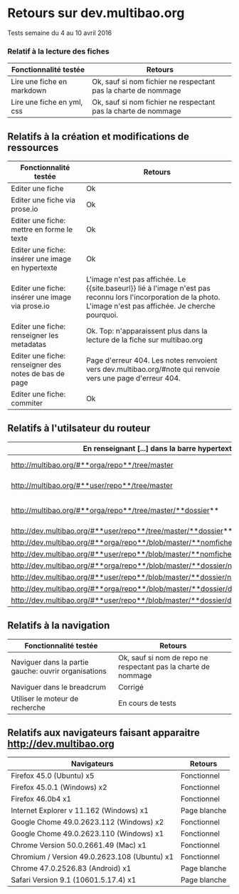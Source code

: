 # Retours sur dev.multibao.org

Tests semaine du 4 au 10 avril 2016

### Relatif à la lecture des fiches 

Fonctionnalité testée     |   Retours
--------|------
Lire une fiche en markdown  |   Ok, sauf si nom fichier ne respectant pas la charte de nommage
Lire une fiche en yml, css  |   Ok, sauf si nom fichier ne respectant pas la charte de nommage

## Relatifs à la création et modifications de ressources

Fonctionnalité testée     |   Retours
--------|------
Editer une fiche   |   Ok
Editer une fiche via prose.io  |   Ok
Editer une fiche: mettre en forme le texte  |   Ok
Editer une fiche: insérer une image en hypertexte  |   Ok
Editer une fiche: insérer une image via prose.io  |   L'image n'est pas affichée. Le {{site.baseurl}} lié à l'image n'est pas reconnu lors l'incorporation de la photo. L'image n'est pas affichée. Je cherche pourquoi.
Editer une fiche: renseigner les metadatas  |   Ok. Top: n'apparaissent plus dans la lecture de la fiche sur multibao.org
Editer une fiche: renseigner des notes de bas de page  |  Page d'erreur 404. Les notes renvoient vers dev.multibao.org/#note qui renvoie vers une page d'erreur 404.
Editer une fiche: commiter  |   Ok

## Relatifs à l'utilsateur du routeur

En renseignant [...] dans la barre hypertexte      |   j'obtiens le résultat suivant
--------|------
http://multibao.org/#**orga/repo**/tree/master  |    Architecture "vide" de dev.multibao.org. Fonctionne pour les repos spécifiés par daktary. Je continue de chercher pourquoi.
http://multibao.org/#**user/repo**/tree/master  |    Architecture "vide" de dev.multibao.org, comme en démo: dev.multibao.org/#alecoz/democracy-story/tree/master
http://multibao.org/#**orga/repo**/tree/master/**dossier**  |    Architecture "vide" de dev.multibao.org, comme en démo: http://dev.multibao.org/#alecoz/democratie_ouverte/tree/master/contributions; corrigé
http://dev.multibao.org/#**user/repo**/tree/master/**dossier**  |    Architecture "vide" de dev.multibao.org
http://dev.multibao.org/#**orga/repo**/blob/master/**nomfiche.md**  |    Fonctionnel
http://dev.multibao.org/#**user/repo**/blob/master/**nomfiche.md**  |    Fonctionnel
http://dev.multibao.org/#**orga/repo**/blob/master/**dossier/nomfiche.md** |    Fonctionnel
http://dev.multibao.org/#**user/repo**/blob/master/**dossier/nomfiche.md**  |    Fonctionnel
http://dev.multibao.org/#**orga/repo**/blob/master/**dossier/dossier/nomfiche.md** |  Corrigé 
http://dev.multibao.org/#**user/repo**/blob/master/**dossier/dossier/nomfiche.md**  |  Corrigé

## Relatifs à la navigation 

Fonctionnalité testée     |   Retours
--------|------
Naviguer dans la partie gauche: ouvrir organisations  |   Ok, sauf si nom de repo ne respectant pas la charte de nommage 
Naviguer dans le breadcrum  |   Corrigé
Utiliser le moteur de recherche  |   En cours de tests


## Relatifs aux navigateurs faisant apparaitre http://dev.multibao.org

Navigateurs     |   Retours
--------|------
Firefox 45.0 (Ubuntu)  x5 |   Fonctionnel
Firefox 45.0.1 (Windows) x2 |   Fonctionnel
Firefox 46.0b4 x1 |   Fonctionnel
Internet Explorer v 11.162 (Windows) x1 |   Page blanche
Google Chome 49.0.2623.112 (Windows) x2 | Fonctionnel
Google Chome 49.0.2623.110 (Windows) x1 | Fonctionnel
Chrome Version 50.0.2661.49 (Mac) x1 | Fonctionnel
Chromium / Version 49.0.2623.108 (Ubuntu) x1 | Fonctionnel
Chrome 47.0.2526.83 (Android) x1 |   Page blanche
Safari Version 9.1 (10601.5.17.4) x1 |   Page blanche
